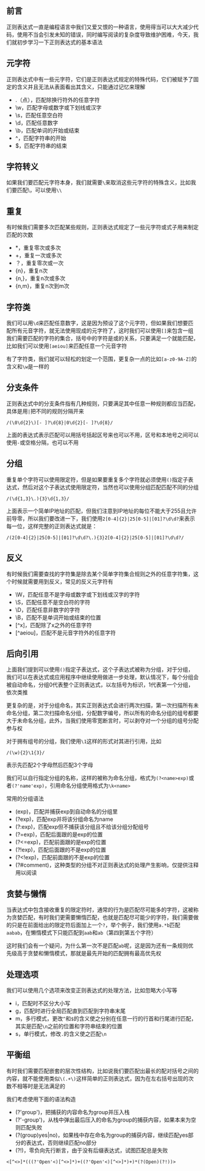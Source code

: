 ## 前言

正则表达式一直是编程语言中我们又爱又恨的一种语言，使用得当可以大大减少代码，使用不当会引发未知的错误，同时编写阅读的复杂度导致维护困难，今天，我们就初步学习一下正则表达式的基本语法

## 元字符

正则表达式中有一些元字符，它们是正则表达式规定的特殊代码，它们被赋予了固定的含义并且无法从表面看出其含义，只能通过记忆来理解

- .（点），匹配除换行符外的任意字符
- \w，匹配字母或数字或下划线或汉字
- \s，匹配任意空白符
- \d，匹配任意数字
- \b，匹配单词的开始或结束
- ^，匹配字符串的开始
- $，匹配字符串的结束

## 字符转义

如果我们要匹配元字符本身，我们就需要`\`来取消这些元字符的特殊含义，比如我们要匹配\，可以使用`\\`

## 重复

有时候我们需要多次匹配某些规则，正则表达式规定了一些元字符或式子用来制定匹配的次数

- *，重复零次或多次
- +，重复一次或多次
- ？，重复零次或一次
- {n}，重复n次
- {n,}，重复n次或多次
- {n,m}，重复n次到m次

## 字符类

我们可以用`\d`来匹配任意数字，这是因为预设了这个元字符，但如果我们想要匹配所有元音字符，就无法使用现成的元字符了，这时我们可以使用`[]`来包含一组我们需要匹配的字符的集合，括号中的字符是或的关系，只要满足一个就能匹配，比如我们可以使用`[aeiou]`来匹配任意一个元音字符

有了字符类，我们就可以轻松的划定一个范围，更复杂一点的比如`[a-z0-9A-Z]`的含义和`\w`是一样的

## 分支条件

正则表达式中的分支条件指有几种规则，只要满足其中任意一种规则都应当匹配，具体是用`|`把不同的规则分隔开来

```
/(\0\d{2}\)[- ]?\d{8}|0\d{2}[- ]?\d{8}/
```
上面的表达式表示匹配可以用括号括起区号来也可以不用，区号和本地号之间可以使用`-`或空格分隔，也可以不用

## 分组

重复单个字符可以使用限定符，但是如果要重复多个字符就必须使用`()`指定子表达式，然后对这个子表达式使用限定符，当然也可以使用分组匹配匹配不同的分组

```
/(\d{1,3}\.){3}\d{1,3}/
```
上面表示一个简单IP地址的匹配，但我们注意到IP地址的每位不能大于255且允许前导零，所以我们要改进一下，我们使用`2[0-4]{2}|25[0-5]|[01]?\d\d?`来表示每一位，这样完整的正则表达式就是：

```
/(2[0-4]{2}|25[0-5]|[01]?\d\d?\.){3}2[0-4]{2}|25[0-5]|[01]?\d\d?/
```

## 反义

有时候我们需要查找的字符集是除去某个简单字符集合规则之外的任意字符集，这个时候就需要用到反义，常见的反义元字符有

- \W，匹配任意不是字母或数字或下划线或汉字的字符
- \S，匹配任意不是空白符的字符
- \D，匹配任意非数字的字符
- \B，匹配不是单词开始或结束的位置
- [^x]，匹配除了x之外的任意字符
- [^aeiou]，匹配不是元音字符外的任意字符

## 后向引用

上面我们提到可以使用`()`指定子表达式，这个子表达式被称为分组，对于分组，我们可以在表达式或应用程序中继续使用做进一步处理，默认情况下，每个分组会被自动命名，分组0代表整个正则表达式，以左括号为标识，1代表第一个分组，依次类推

更复杂的是，对于分组命名，其实正则表达式会进行两次扫描，第一次扫描所有未命名分组，第二次扫描命名分组，分配数字编号，所以所有的命名分组的组号都要大于未命名分组，此外，当我们使用零宽断言时，可以剥夺对一个分组的组号分配参与权

对于拥有组号的分组，我们使用`\1`这样的形式对其进行引用，比如

```
/(\w){2}\1{3}/
```
表示先匹配2个字母然后匹配3个字母

我们可以自行指定分组的名称，这样的被称为命名分组，格式为`(?<name>exp)`或者`(?'name'exp)`，引用命名分组使用格式为`\k<name>`

常用的分组语法

- (exp)，匹配并捕获exp到自动命名的分组里
- (?<name>exp)，匹配exp并将该分组命名为name
- (?:exp)，匹配exp但不捕获该分组且不给该分组分配组号
- (?=exp)，匹配后面跟的是exp的位置
- (?<=exp)，匹配前面跟的是exp的位置
- (?!exp)，匹配后面跟的不是exp的位置
- (?<!exp)，匹配前面跟的不是exp的位置
- (?#comment)，这种类型的分组不对正则表达式的处理产生影响，仅提供注释用以阅读

## 贪婪与懒惰

当表达式中包含接收重复的限定符时，通常的行为是匹配尽可能多的字符，这被称为贪婪匹配，有时我们更需要懒惰匹配，也就是匹配尽可能少的字符，我们需要做的只是在前面给出的限定符后面加上一个`?`，举个例子，我们使用`a.*b`匹配`aabab`，在懒惰模式下只能匹配到`aab`和`ab`（第四到第五个字符）

这时我们会有一个疑问，为什么第一次不是匹配`ab`呢，这是因为还有一条规则优先级高于贪婪和懒惰模式，那就是最先开始的匹配拥有最高优先权

## 处理选项

我们可以使用几个选项来改变正则表达式的处理方法，比如忽略大小写等

- i，匹配时不区分大小写
- g，匹配时进行全局匹配直到匹配到字符串末尾
- m，多行模式，更改`^`和`$`的含义使之分别在任意一行的行首和行尾进行匹配，其实是匹配`\n`之前的位置和字符串结束的位置
- s，单行模式，修改`.`的含义使之匹配`\n`

## 平衡组

有时我们需要匹配嵌套的层次性结构，比如说我们要匹配出最长的配对括号之间的内容，就不能使用类似`\(.+\)`这样简单的正则表达式，因为在左右括号出现的次数不相等时是无法满足的

我们考虑使用下面的语法构造

- (?'group')，把捕获的内容命名为group并压入栈
- (?'-group')，从栈中弹出最后压入的命名为group的捕获内容，如果本来为空则匹配失败
- (?(group)yes|no)，如果栈中存在命名为group的捕获内容，继续匹配yes部分的表达式，否则继续匹配no部分
- (?!)，零负向先行断言，由于没有后缀表达式，试图匹配总是失败

```
<[^<>]*(((?'Open'<)[^<>]*)+((?'Open'<)[^<>]*)+)*(?(Open)(?!))>
```



